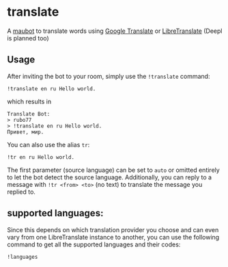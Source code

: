 # translate
A [maubot](https://github.com/maubot/maubot) to translate words using [Google
Translate](https://translate.google.com/about/) or
[LibreTranslate](https://github.com/LibreTranslate/LibreTranslate)
(Deepl is planned too)

## Usage

After inviting the bot to your room, simply use the `!translate` command:

    !translate en ru Hello world.
    
which results in

    Translate Bot:
    > rubo77
    > !translate en ru Hello world.
    Привет, мир.

You can also use the alias `tr`:

    !tr en ru Hello world.

The first parameter (source language) can be set to `auto` or omitted entirely
to let the bot detect the source language. Additionally, you can reply
to a message with `!tr <from> <to>` (no text) to translate the message you
replied to.

## supported languages:

Since this depends on which translation provider you choose and can even vary from
one LibreTranslate instance to another, you can use the following command to get
all the supported languages and their codes:

    !languages
